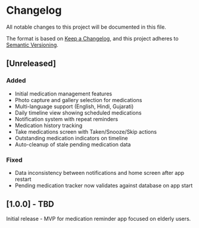 # Changelog

All notable changes to this project will be documented in this file.

The format is based on [Keep a Changelog](https://keepachangelog.com/en/1.0.0/),
and this project adheres to [Semantic Versioning](https://semver.org/spec/v2.0.0.html).

## [Unreleased]

### Added
- Initial medication management features
- Photo capture and gallery selection for medications
- Multi-language support (English, Hindi, Gujarati)
- Daily timeline view showing scheduled medications
- Notification system with repeat reminders
- Medication history tracking
- Take medications screen with Taken/Snooze/Skip actions
- Outstanding medication indicators on timeline
- Auto-cleanup of stale pending medication data

### Fixed
- Data inconsistency between notifications and home screen after app restart
- Pending medication tracker now validates against database on app start

## [1.0.0] - TBD

Initial release - MVP for medication reminder app focused on elderly users.
